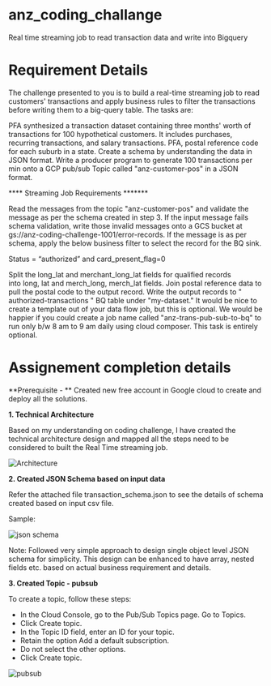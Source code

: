 # anz_coding_challange
Real time streaming job to read transaction data and write into Bigquery

# Requirement Details

The challenge presented to you is to build a real-time streaming job to read customers' transactions and apply business rules to filter the transactions before writing them to a big-query table. The tasks are:

PFA synthesized a transaction dataset containing three months' worth of transactions for 100 hypothetical customers. It includes purchases, recurring transactions, and salary transactions.
PFA, postal reference code for each suburb in a state.
Create a schema by understanding the data in JSON format.
Write a producer program to generate 100 transactions per min onto a GCP pub/sub Topic called "anz-customer-pos" in a JSON format.

**** Streaming Job Requirements *******

Read the messages from the topic "anz-customer-pos" and validate the message as per the schema created in step 3.
If the input message fails schema validation, write those invalid messages onto a GCS bucket at gs://anz-coding-challenge-1001/error-records.
If the message is as per schema, apply the below business filter to select the record for the BQ sink.

Status = “authorized” and card_present_flag=0

Split the long_lat and merchant_long_lat fields for qualified records into long, lat and merch_long, merch_lat fields.
Join postal reference data to pull the postal code to the output record.
Write the output records to " authorized-transactions " BQ table under "my-dataset."
It would be nice to create a template out of your data flow job, but this is optional.
We would be happier if you could create a job name called "anz-trans-pub-sub-to-bq" to run only b/w 8 am to 9 am daily using cloud composer. This task is entirely optional.

# Assignement completion details

**Prerequisite - **
Created new free account in Google cloud to create and deploy all the solutions.

**1. Technical Architecture**

Based on my understanding on coding challenge, I have created the technical architecture design and mapped all the steps need to be considered to built the Real Time streaming job.

![Architecture](https://user-images.githubusercontent.com/103310597/162565709-756add69-9ef0-4daf-b743-f1d0aafa2880.JPG)

**2. Created JSON Schema based on input data**

Refer the attached file transaction_schema.json to see the details of schema created based on input csv file.

Sample:

![json schema](https://user-images.githubusercontent.com/103310597/162566329-77817451-c35b-4a07-84ce-af67c2bbbc8f.JPG)

Note: Followed very simple approach to design single object level JSON schema for simplicity. This design can be enhanced to have array, nested fields etc. based on actual business requirement and details.

**3. Created Topic - pubsub**

To create a topic, follow these steps:
- In the Cloud Console, go to the Pub/Sub Topics page. Go to Topics.
- Click Create topic.
- In the Topic ID field, enter an ID for your topic.
- Retain the option Add a default subscription.
- Do not select the other options.
- Click Create topic.


![pubsub](https://user-images.githubusercontent.com/103310597/162566654-8128427e-14ba-4759-9855-6c0b479e4033.JPG)
